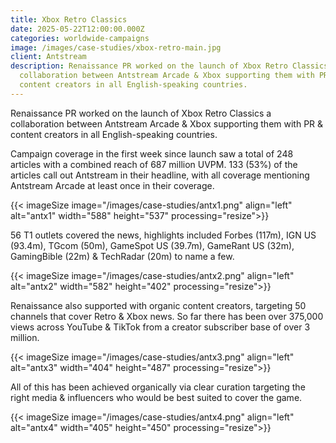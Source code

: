 ```yaml
---
title: Xbox Retro Classics
date: 2025-05-22T12:00:00.000Z
categories: worldwide-campaigns
image: /images/case-studies/xbox-retro-main.jpg
client: Antstream
description: Renaissance PR worked on the launch of Xbox Retro Classics a
  collaboration between Antstream Arcade & Xbox supporting them with PR &
  content creators in all English-speaking countries.
---
```

Renaissance PR worked on the launch of Xbox Retro Classics a collaboration between Antstream Arcade & Xbox supporting them with PR & content creators in all English-speaking countries.



Campaign coverage in the first week since launch saw a total of 248 articles with a combined reach of 687 million UVPM. 133 (53%) of the articles call out Antstream in their headline, with all coverage mentioning Antstream Arcade at least once in their coverage.

{{< imageSize image="/images/case-studies/antx1.png" align="left"  alt="antx1" width="588" height="537" processing="resize">}}

56 T1 outlets covered the news, highlights included Forbes (117m), IGN US (93.4m), TGcom (50m), GameSpot US (39.7m), GameRant US (32m), GamingBible (22m) & TechRadar (20m) to name a few.

{{< imageSize image="/images/case-studies/antx2.png" align="left"  alt="antx2" width="582" height="402" processing="resize">}}

Renaissance also supported with organic content creators, targeting 50 channels that cover Retro & Xbox news. So far there has been over 375,000 views across YouTube & TikTok from a creator subscriber base of over 3 million.

{{< imageSize image="/images/case-studies/antx3.png" align="left"  alt="antx3" width="404" height="487" processing="resize">}}

All of this has been achieved organically via clear curation targeting the right media & influencers who would be best suited to cover the game.

{{< imageSize image="/images/case-studies/antx4.png" align="left"  alt="antx4" width="405" height="450" processing="resize">}}
